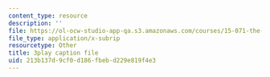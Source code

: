 ```yaml
---
content_type: resource
description: ''
file: https://ol-ocw-studio-app-qa.s3.amazonaws.com/courses/15-071-the-analytics-edge-spring-2017/213b137d9cf0d186fbebd229e819f4e3_ykiTs5MipJU.srt
file_type: application/x-subrip
resourcetype: Other
title: 3play caption file
uid: 213b137d-9cf0-d186-fbeb-d229e819f4e3
---
```


